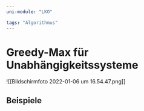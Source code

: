 ```yaml
---
uni-module: "LKO"

tags: "Algorithmus"
---
```


# Greedy-Max für Unabhängigkeitssysteme

![[Bildschirmfoto 2022-01-06 um 16.54.47.png]]

## Beispiele
